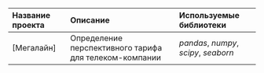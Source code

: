 | Название проекта | Описание | Используемые библиотеки | 
| :---------------------- | :---------------------- | :---------------------- |
| [Мегалайн] | Определение перспективного тарифа для телеком-компании| *pandas*, *numpy*, *scipy*, *seaborn*|